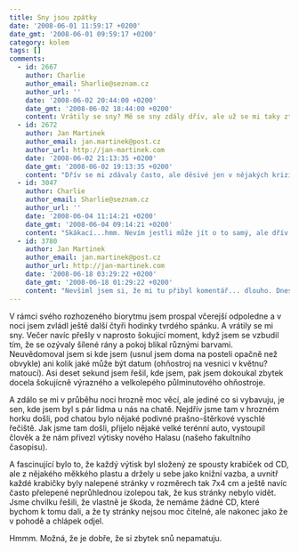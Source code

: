 ```yaml
---
title: Sny jsou zpátky
date: '2008-06-01 11:59:17 +0200'
date_gmt: '2008-06-01 09:59:17 +0200'
category: kolem
tags: []
comments:
  - id: 2667
    author: Charlie
    author_email: Sharlie@seznam.cz
    author_url: ''
    date: '2008-06-02 20:44:00 +0200'
    date_gmt: '2008-06-02 18:44:00 +0200'
    content: Vrátily se sny? Mě se sny zdály dřív, ale už se mi taky ztratily. A pokud se vrací, tak jedině v dobách, který jsou nějak krizový a v životě se mi dějou zásadní věci.
  - id: 2672
    author: Jan Martinek
    author_email: jan.martinek@post.cz
    author_url: http://jan-martinek.com
    date: '2008-06-02 21:13:35 +0200'
    date_gmt: '2008-06-02 19:13:35 +0200'
    content: "Dřív se mi zdávaly často, ale děsivé jen v nějakých krizích. Teď se mi zdají víceméně kdykoli mají příležitost, tj. když spím aspoň sedm hodin. \r\n\r\nAle ty děsivé zatím někde čekají, asi nemám dostatečnou krizi (a nezdá se, že by se mi dělo něco zásadního), ani můj neoblíbený \"skákací\" sen zatím nepřišel."
  - id: 3047
    author: Charlie
    author_email: Sharlie@seznam.cz
    author_url: ''
    date: '2008-06-04 11:14:21 +0200'
    date_gmt: '2008-06-04 09:14:21 +0200'
    content: "Skákací...hmm. Nevím jestli může jít o to samý, ale dřív se mi zdálo, že můžu lítat. Ale ne úplně, jen když se občas odrážím. No a pak jsem viděla film Tygr a drak, lítali tam úplně stejně. \r\n\r\nJinak ti sny závidím. Co bych za ně dala. Mám ráda i ty děsivý, protože jsou ještě o něco živější než ty příjemné sny. A člověk při nich prožívá tak skutečně, jako máloco v bdělém stavu."
  - id: 3780
    author: Jan Martinek
    author_email: jan.martinek@post.cz
    author_url: http://jan-martinek.com
    date: '2008-06-18 03:29:22 +0200'
    date_gmt: '2008-06-18 01:29:22 +0200'
    content: "Nevšiml jsem si, že mi tu přibyl komentář... dlouho. Dneska jsem odmazával spam v Gmailu a najednou jsem si ho všiml :)\r\n\r\nMůj skákací sen je děsivý - skáču a nemůžu se zastavit, bojím se při dopadu, bojím se výšky - je to něco jako když se rozběhnu z kopce, dělám velké kroky a nedá se zastavit - pořád skáču výš, nad stromy i domy a pořád mám větší strach z výšky a z dopadu. Ale už jsem ho dlouho neměl.\r\n\r\nJá děsivé sny moc rád nemám. Ten postřeh je dobrý, prožívám sny velice intenzivně, ale i tak z nich mám většinou spíš špatný pocit."
---
```

<p>V rámci svého rozhozeného biorytmu jsem prospal včerejší odpoledne a v noci jsem zvládl ještě další čtyři hodinky tvrdého spánku. A vrátily se mi sny. Večer navíc přešly v naprosto šokující moment, když jsem se vzbudil tím, že se ozývaly šílené rány a pokoj blikal různými barvami. Neuvědomoval jsem si kde jsem (usnul jsem doma na posteli opačně než obvykle) ani kolik jaké může být datum (ohňostroj na vesnici v květnu? matoucí). Asi deset sekund jsem řešil, kde jsem, pak jsem dokoukal zbytek docela šokujícně výrazného a velkolepého půlminutového ohňostroje.</p>
<p>A zdálo se mi v průběhu noci hrozně moc věcí, ale jediné co si vybavuju, je sen, kde jsem byl s pár lidma u nás na chatě. Nejdřív jsme tam v hrozném horku došli, pod chatou bylo nějaké podivné prašno-štěrkové vyschlé  řečiště. Jak jsme tam došli, přijelo nějaké velké terénní auto, vystoupil člověk a že nám přivezl výtisky nového Halasu (našeho fakultního časopisu).</p>
<p>A fascinující bylo to, že každý výtisk byl složený ze spousty krabiček od CD, ale z nějakého měkkého plastu a držely u sebe jako knižní vazba, a uvnitř každé krabičky byly nalepené stránky v rozměrech tak 7x4 cm a ještě navíc často přelepené neprůhlednou izolepou tak, že kus stránky nebylo vidět. Jsme chvilku řešili, že vlastně je škoda, že nemáme žádné CD, které bychom k tomu dali, a že ty stránky nejsou moc čitelné, ale nakonec jako že v pohodě a chlápek odjel.</p>
<p>Hmmm. Možná, že je dobře, že si zbytek snů nepamatuju.</p>

